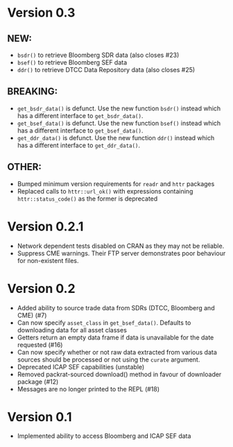 # Version 0.3

## NEW:

- `bsdr()` to retrieve Bloomberg SDR data (also closes #23)
- `bsef()` to retrieve Bloomberg SEF data
- `ddr()` to retrieve DTCC Data Repository data (also closes #25)

## BREAKING:

- `get_bsdr_data()` is defunct. Use the new function `bsdr()` instead which has a different interface to `get_bsdr_data()`.
- `get_bsef_data()` is defunct. Use the new function `bsef()` instead which has a different interface to `get_bsef_data()`.
- `get_ddr_data()` is defunct. Use the new function `ddr()` instead which has a different interface to `get_ddr_data()`.

## OTHER:

- Bumped minimum version requirements for `readr` and `httr` packages
- Replaced calls to `httr::url_ok()` with expressions containing `httr::status_code()` as the former is deprecated
 

# Version 0.2.1

- Network dependent tests disabled on CRAN as they may not be reliable.
- Suppress CME warnings. Their FTP server demonstrates poor behaviour for non-existent files.

# Version 0.2

- Added ability to source trade data from SDRs (DTCC, Bloomberg and CME) (#7) 
- Can now specify `asset_class` in `get_bsef_data()`. Defaults to downloading data for all asset classes
- Getters return an empty data frame if data is unavailable for the date requested (#16)
- Can now specify whether or not raw data extracted from various data sources should be processed or not using the `curate` argument.
- Deprecated ICAP SEF capabilities (unstable)
- Removed packrat-sourced download() method in favour of downloader package (#12)
- Messages are no longer printed to the REPL (#18)

# Version 0.1

- Implemented ability to access Bloomberg and ICAP SEF data
